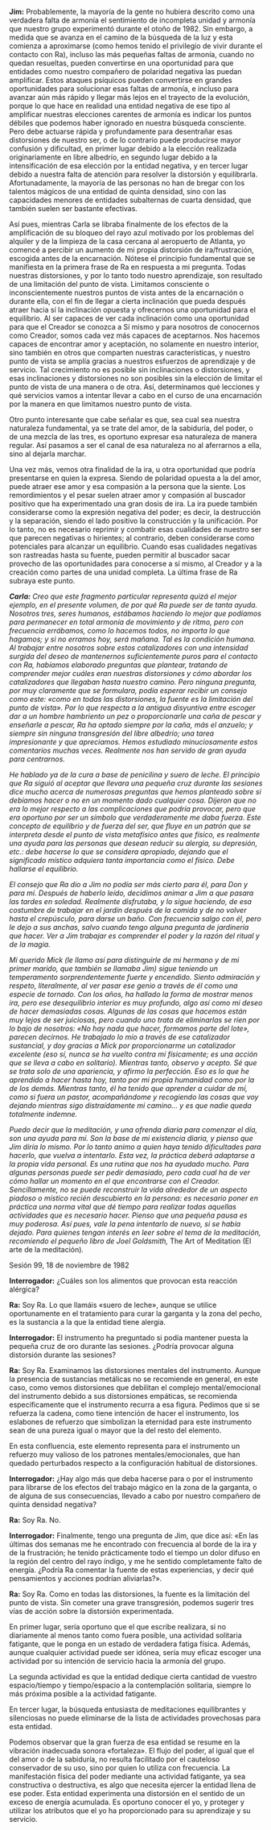 <p><strong>Jim:</strong> Probablemente, la mayoría de la gente no hubiera descrito como una verdadera falta de armonía el sentimiento de incompleta unidad y armonía que nuestro grupo experimentó durante el otoño de 1982. Sin embargo, a medida que se avanza en el camino de la búsqueda de la luz y esta comienza a aproximarse (como hemos tenido el privilegio de vivir durante el contacto con Ra), incluso las más pequeñas faltas de armonía, cuando no quedan resueltas, pueden convertirse en una oportunidad para que entidades como nuestro compañero de polaridad negativa las puedan amplificar. Estos ataques psíquicos pueden convertirse en grandes oportunidades para solucionar esas faltas de armonía, e incluso para avanzar aún más rápido y llegar más lejos en el trayecto de la evolución, porque lo que hace en realidad una entidad negativa de ese tipo al amplificar nuestras elecciones carentes de armonía es indicar los puntos débiles que podemos haber ignorado en nuestra búsqueda consciente. Pero debe actuarse rápida y profundamente para desentrañar esas distorsiones de nuestro ser, o de lo contrario puede producirse mayor confusión y dificultad, en primer lugar debido a la elección realizada originariamente en libre albedrío, en segundo lugar debido a la intensificación de esa elección por la entidad negativa, y en tercer lugar debido a nuestra falta de atención para resolver la distorsión y equilibrarla. Afortunadamente, la mayoría de las personas no han de bregar con los talentos mágicos de una entidad de quinta densidad, sino con las capacidades menores de entidades subalternas de cuarta densidad, que también suelen ser bastante efectivas.</p>
<p>Así pues, mientras Carla se libraba finalmente de los efectos de la amplificación de su bloqueo del rayo azul motivado por los problemas del alquiler y de la limpieza de la casa cercana al aeropuerto de Atlanta, yo comencé a percibir un aumento de mi propia distorsión de ira/frustración, escogida antes de la encarnación. Nótese el principio fundamental que se manifiesta en la primera frase de Ra en respuesta a mi pregunta. Todas nuestras distorsiones, y por lo tanto todo nuestro aprendizaje, son resultado de una limitación del punto de vista. Limitamos consciente o inconscientemente nuestros puntos de vista antes de la encarnación o durante ella, con el fin de llegar a cierta inclinación que pueda después atraer hacia sí la inclinación opuesta y ofrecernos una oportunidad para el equilibrio. Al ser capaces de ver cada inclinación como una oportunidad para que el Creador se conozca a Sí mismo y para nosotros de conocernos como Creador, somos cada vez más capaces de aceptarnos. Nos hacemos capaces de encontrar amor y aceptación, no solamente en nuestro interior, sino también en otros que comparten nuestras características, y nuestro punto de vista se amplía gracias a nuestros esfuerzos de aprendizaje y de servicio. Tal crecimiento no es posible sin inclinaciones o distorsiones, y esas inclinaciones y distorsiones no son posibles sin la elección de limitar el punto de vista de una manera o de otra. Así, determinamos qué lecciones y qué servicios vamos a intentar llevar a cabo en el curso de una encarnación por la manera en que limitamos nuestro punto de vista.</p>
<p>Otro punto interesante que cabe señalar es que, sea cual sea nuestra naturaleza fundamental, ya se trate del amor, de la sabiduría, del poder, o de una mezcla de las tres, es oportuno expresar esa naturaleza de manera regular. Así pasamos a ser el canal de esa naturaleza no al aferrarnos a ella, sino al dejarla marchar.</p>
<p>Una vez más, vemos otra finalidad de la ira, u otra oportunidad que podría presentarse en quien la expresa. Siendo de polaridad opuesta a la del amor, puede atraer ese amor y esa compasión a la persona que la siente. Los remordimientos y el pesar suelen atraer amor y compasión al buscador positivo que ha experimentado una gran dosis de ira. La ira puede también considerarse como la expresión negativa del poder; es decir, la destrucción y la separación, siendo el lado positivo la construcción y la unificación. Por lo tanto, no es necesario reprimir y combatir esas cualidades de nuestro ser que parecen negativas o hirientes; al contrario, deben considerarse como potenciales para alcanzar un equilibrio. Cuando esas cualidades negativas son rastreadas hasta su fuente, pueden permitir al buscador sacar provecho de las oportunidades para conocerse a sí mismo, al Creador y a la creación como partes de una unidad completa. La última frase de Ra subraya este punto.</p>
<p><em><strong>Carla:</strong> Creo que este fragmento particular representa quizá el mejor ejemplo, en el presente volumen, de por qué Ra puede ser de tanta ayuda. Nosotros tres, seres humanos, estábamos haciendo lo mejor que podíamos para permanecer en total armonía de movimiento y de ritmo, pero con frecuencia errábamos, como lo hacemos todos, no importa lo que hagamos; y si no erramos hoy, será mañana. Tal es la condición humana. Al trabajar entre nosotros sobre estos catalizadores con una intensidad surgida del deseo de mantenernos suficientemente puros para el contacto con Ra, habíamos elaborado preguntas que plantear, tratando de comprender mejor cuáles eran nuestras distorsiones y cómo abordar los catalizadores que llegaban hasta nuestro camino. Pero ninguna pregunta, por muy claramente que se formulara, podía esperar recibir un consejo como este: «como en todas las distorsiones, la fuente es la limitación del punto de vista». Por lo que respecta a la antigua disyuntiva entre escoger dar a un hombre hambriento un pez o proporcionarle una caña de pescar y enseñarle a pescar, Ra ha optado siempre por la caña, más el anzuelo; y siempre sin ninguna transgresión del libre albedrío; una tarea impresionante y que apreciamos. Hemos estudiado minuciosamente estos comentarios muchas veces. Realmente nos han servido de gran ayuda para centrarnos.</em></p>
<p><em>He hablado ya de la cura a base de penicilina y suero de leche. El principio que Ra siguió al aceptar que llevara una pequeña cruz durante las sesiones dice mucho acerca de numerosas preguntas que hemos planteado sobre si debíamos hacer o no en un momento dado cualquier cosa. Dijeron que no era lo mejor respecto a las complicaciones que podría provocar, pero que era oportuno por ser un símbolo que verdaderamente me daba fuerza. Este concepto de equilibrio y de fuerza del ser, que fluye en un patrón que se interpreta desde el punto de vista metafísico antes que físico, es realmente una ayuda para las personas que desean reducir su alergia, su depresión, etc.: debe hacerse lo que se considera apropiado, dejando que el significado místico adquiera tanta importancia como el físico. Debe hallarse el equilibrio.</em></p>
<p><em>El consejo que Ra dio a Jim no podía ser más cierto para él, para Don y para mí. Después de haberlo leído, decidimos animar a Jim a que pasara las tardes en soledad. Realmente disfrutaba, y lo sigue haciendo, de esa costumbre de trabajar en el jardín después de la comida y de no volver hasta el crepúsculo, para darse un baño. Con frecuencia salgo con él, pero le dejo a sus anchas, salvo cuando tengo alguna pregunta de jardinería que hacer. Ver a Jim trabajar es comprender el poder y la razón del ritual y de la magia.</em></p>
<p><em>Mi querido Mick (le llamo así para distinguirle de mi hermano y de mi primer marido, que también se llamaba Jim) sigue teniendo un temperamento sorprendentemente fuerte y encendido. Siento admiración y respeto, literalmente, al ver pasar ese genio a través de él como una especie de tornado. Con los años, ha hallado la forma de mostrar menos ira, pero ese desequilibrio interior es muy profundo, algo así como mi deseo de hacer demasiadas cosas. Algunas de las cosas que hacemos están muy lejos de ser juiciosas, pero cuando uno trata de eliminarlas se ríen por lo bajo de nosotros: «No hay nada que hacer, formamos parte del lote», parecen decirnos. He trabajado lo mío a través de ese catalizador sustancial, y doy gracias a Mick por proporcionarme un catalizador excelente (eso sí, nunca se ha vuelto contra mí físicamente; es una acción que se lleva a cabo en solitario). Mientras tanto, observo y acepto. Sé que se trata solo de una apariencia, y afirmo la perfección. Eso es lo que he aprendido a hacer hasta hoy, tanto por mi propia humanidad como por la de los demás. Mientras tanto, él ha tenido que aprender a cuidar de mí, como si fuera un pastor, acompañándome y recogiendo las cosas que voy dejando mientras sigo distraídamente mi camino... y es que nadie queda totalmente indemne.</em></p>
<p><em>Puedo decir que la meditación, y una ofrenda diaria para comenzar el día, son una ayuda para mí. Son la base de mi existencia diaria, y pienso que Jim diría lo mismo. Por lo tanto animo a quien haya tenido dificultades para hacerlo, que vuelva a intentarlo. Esta vez, la práctica deberá adaptarse a la propia vida personal. Es una rutina que nos ha ayudado mucho. Para algunas personas puede ser pedir demasiado, pero cada cual ha de ver cómo hallar un momento en el que encontrarse con el Creador. Sencillamente, no se puede reconstruir la vida alrededor de un aspecto piadoso o místico recién descubierto en la persona: es necesario poner en práctica una norma vital que dé tiempo para realizar todas aquellas actividades que es necesario hacer. Pienso que una pequeña pausa es muy poderosa. Así pues, vale la pena intentarlo de nuevo, si se había dejado. Para quienes tengan interés en leer sobre el tema de la meditación, recomiendo el pequeño libro de Joel Goldsmith, </em>The Art of Meditation (El arte de la meditación)<em>.</em></p>
<p class="transcript-sub-title">Sesión 99, 18 de noviembre de 1982</p>
<p><strong>Interrogador:</strong> ¿Cuáles son los alimentos que provocan esta reacción alérgica?</p>
<p><strong>Ra:</strong> Soy Ra. Lo que llamáis «suero de leche», aunque se utilice oportunamente en el tratamiento para curar la garganta y la zona del pecho, es la sustancia a la que la entidad tiene alergia.</p>
<p><strong>Interrogador:</strong> El instrumento ha preguntado si podía mantener puesta la pequeña cruz de oro durante las sesiones. ¿Podría provocar alguna distorsión durante las sesiones?</p>
<p><strong>Ra:</strong> Soy Ra. Examinamos las distorsiones mentales del instrumento. Aunque la presencia de sustancias metálicas no se recomiende en general, en este caso, como vemos distorsiones que debilitan el complejo mental/emocional del instrumento debido a sus distorsiones empáticas, se recomienda específicamente que el instrumento recurra a esa figura. Pedimos que si se refuerza la cadena, como tiene intención de hacer el instrumento, los eslabones de refuerzo que simbolizan la eternidad para este instrumento sean de una pureza igual o mayor que la del resto del elemento.</p>
<p>En esta confluencia, este elemento representa para el instrumento un refuerzo muy valioso de los patrones mentales/emocionales, que han quedado perturbados respecto a la configuración habitual de distorsiones.</p>
<p><strong>Interrogador:</strong> ¿Hay algo más que deba hacerse para o por el instrumento para librarse de los efectos del trabajo mágico en la zona de la garganta, o de alguna de sus consecuencias, llevado a cabo por nuestro compañero de quinta densidad negativa?</p>
<p><strong>Ra:</strong> Soy Ra. No.</p>
<p><strong>Interrogador:</strong> Finalmente, tengo una pregunta de Jim, que dice así: «En las últimas dos semanas me he encontrado con frecuencia al borde de la ira y de la frustración; he tenido prácticamente todo el tiempo un dolor difuso en la región del centro del rayo índigo, y me he sentido completamente falto de energía. ¿Podría Ra comentar la fuente de estas experiencias, y decir qué pensamientos y acciones podrían aliviarlas?».</p>
<p><strong>Ra:</strong> Soy Ra. Como en todas las distorsiones, la fuente es la limitación del punto de vista. Sin cometer una grave transgresión, podemos sugerir tres vías de acción sobre la distorsión experimentada.</p>
<p>En primer lugar, sería oportuno que el que escribe realizara, si no diariamente al menos tanto como fuera posible, una actividad solitaria fatigante, que le ponga en un estado de verdadera fatiga física. Además, aunque cualquier actividad puede ser idónea, sería muy eficaz escoger una actividad por su intención de servicio hacia la armonía del grupo.</p>
<p>La segunda actividad es que la entidad dedique cierta cantidad de vuestro espacio/tiempo y tiempo/espacio a la contemplación solitaria, siempre lo más próxima posible a la actividad fatigante.</p>
<p>En tercer lugar, la búsqueda entusiasta de meditaciones equilibrantes y silenciosas no puede eliminarse de la lista de actividades provechosas para esta entidad.</p>
<p>Podemos observar que la gran fuerza de esa entidad se resume en la vibración inadecuada sonora «fortaleza». El flujo del poder, al igual que el del amor o de la sabiduría, no resulta facilitado por el cauteloso conservador de su uso, sino por quien lo utiliza con frecuencia. La manifestación física del poder mediante una actividad fatigante, ya sea constructiva o destructiva, es algo que necesita ejercer la entidad llena de ese poder. Esta entidad experimenta una distorsión en el sentido de un exceso de energía acumulada. Es oportuno conocer el yo, y proteger y utilizar los atributos que el yo ha proporcionado para su aprendizaje y su servicio.</p>